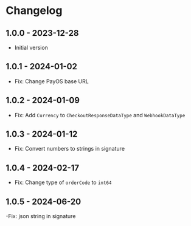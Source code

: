 # Changelog

## 1.0.0 - 2023-12-28

- Initial version

## 1.0.1 - 2024-01-02

- Fix: Change PayOS base URL

## 1.0.2 - 2024-01-09

- Fix: Add `Currency` to `CheckoutResponseDataType` and `WebhookDataType`

## 1.0.3 - 2024-01-12

- Fix: Convert numbers to strings in signature

## 1.0.4 - 2024-02-17

- Fix: Change type of `orderCode` to `int64`

## 1.0.5 - 2024-06-20

-Fix: json string in signature
